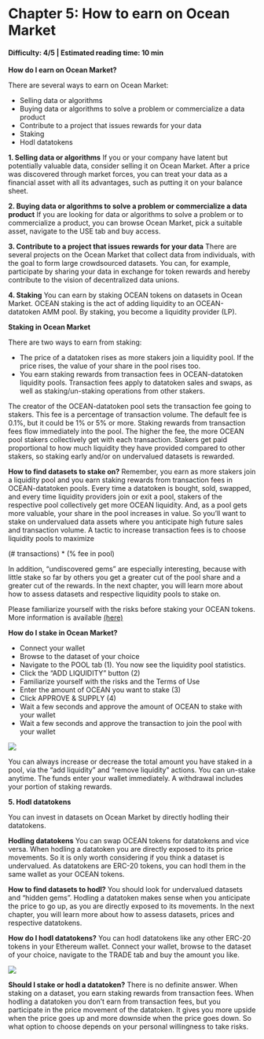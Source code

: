 # Chapter 5: How to earn on Ocean Market

#### Difficulty: **4/5** \| Estimated reading time: **10 min**

<dialog character="jellyfish">“There is plenty of food to go around in the Ocean, but finding a sustainable food source is not an easy task.”</dialog>

**How do I earn on Ocean Market?**

There are several ways to earn on Ocean Market:

- Selling data or algorithms
- Buying data or algorithms to solve a problem or commercialize a data product
- Contribute to a project that issues rewards for your data
- Staking
- Hodl datatokens

**1. Selling data or algorithms** If you or your company have latent but potentially valuable data, consider selling it on Ocean Market. After a price was discovered through market forces, you can treat your data as a financial asset with all its advantages, such as putting it on your balance sheet. 

**2. Buying data or algorithms to solve a problem or commercialize a data product** If you are looking for data or algorithms to solve a problem or to commercialize a product, you can browse Ocean Market, pick a suitable asset, navigate to the USE tab and buy access.

**3. Contribute to a project that issues rewards for your data** There are several projects on the Ocean Market that collect data from individuals, with the goal to form large crowdsourced datasets. You can, for example, participate by sharing your data in exchange for token rewards and hereby contribute to the vision of decentralized data unions.

**4. Staking** You can earn by staking OCEAN tokens on datasets in Ocean Market. 
OCEAN staking is the act of adding liquidity to an OCEAN-datatoken AMM pool. By staking, you become a liquidity provider (LP). 

**Staking in Ocean Market**

There are two ways to earn from staking: 

- The price of a datatoken rises as more stakers join a liquidity pool. If the price rises, the value of your share in the pool rises too. 
- You earn staking rewards from transaction fees in OCEAN-datatoken liquidity pools. Transaction fees apply to datatoken sales and swaps, as well as staking/un-staking operations from other stakers.

The creator of the OCEAN-datatoken pool sets the transaction fee going to stakers. This fee is a percentage of transaction volume. The default fee is 0.1%, but it could be 1% or 5% or more. Staking rewards from transaction fees flow immediately into the pool. The higher the fee, the more OCEAN pool stakers collectively get with each transaction. Stakers get paid proportional to how much liquidity they have provided compared to other stakers, so staking early and/or on undervalued datasets is rewarded.

**How to find datasets to stake on?**
Remember, you earn as more stakers join a liquidity pool and you earn staking rewards from transaction fees in OCEAN-datatoken pools. Every time a datatoken is bought, sold, swapped, and every time liquidity providers join or exit a pool, stakers of the respective pool collectively get more OCEAN liquidity. And, as a pool gets more valuable, your share in the pool increases in value. So you’ll want to stake on undervalued data assets where you anticipate high future sales and transaction volume. A tactic to increase transaction fees is to choose liquidity pools to maximize 

(# transactions) * (% fee in pool)

In addition, “undiscovered gems” are especially interesting, because with little stake so far by others you get a greater cut of the pool share and a greater cut of the rewards. In the next chapter, you will learn more about how to assess datasets and respective liquidity pools to stake on.

Please familiarize yourself with the risks before staking your OCEAN tokens. More information is available <a href=" https://blog.oceanprotocol.com/on-staking-on-data-in-ocean-market-3d8e09eb0a13" target="_blank">(here)</a>

**How do I stake in Ocean Market?**

- Connect your wallet
- Browse to the dataset of your choice
- Navigate to the POOL tab (1). You now see the liquidity pool statistics.
- Click the “ADD LIQUIDITY” button (2)
- Familiarize yourself with the risks and the Terms of Use
- Enter the amount of OCEAN you want to stake (3)
- Click APPROVE & SUPPLY (4)
- Wait a few seconds and approve the amount of OCEAN to stake with your wallet
- Wait a few seconds and approve the transaction to join the pool with your wallet

<img src="/images/defi/chapter_5_0.jpg" />

You can always increase or decrease the total amount you have staked in a pool, via the “add liquidity” and “remove liquidity” actions. You can un-stake anytime. The funds enter your wallet immediately. A withdrawal includes your portion of staking rewards.

**5. Hodl datatokens**

You can invest in datasets on Ocean Market by directly hodling their datatokens.

**Hodling datatokens**
You can swap OCEAN tokens for datatokens and vice versa. When hodling a datatoken you are directly exposed to its price movements. So it is only worth considering if you think a dataset is undervalued. As datatokens are ERC-20 tokens, you can hodl them in the same wallet as your OCEAN tokens. 

**How to find datasets to hodl?**
You should look for undervalued datasets and “hidden gems”. Hodling a datatoken makes sense when you anticipate the price to go up, as you are directly exposed to its movements. In the next chapter, you will learn more about how to assess datasets, prices and respective datatokens.

**How do I hodl datatokens?**
You can hodl datatokens like any other ERC-20 tokens in your Ethereum wallet. Connect your wallet, browse to the dataset of your choice, navigate to the TRADE tab and buy the amount you like.

<img src="/images/defi/chapter_5_1.jpg" />

**Should I stake or hodl a datatoken?**
There is no definite answer. When staking on a dataset, you earn staking rewards from transaction fees. When hodling a datatoken you don’t earn from transaction fees, but you participate in the price movement of the datatoken. It gives you more upside when the price goes up and more downside when the price goes down. So what option to choose depends on your personal willingness to take risks.
